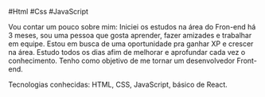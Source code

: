 #Html #Css #JavaScript 

Vou contar um pouco sobre mim: Iniciei os estudos na área do Fron-end há 3 meses, sou uma pessoa que gosta aprender, fazer amizades e trabalhar em equipe. Estou em busca de uma oportunidade pra ganhar XP e crescer na área. Estudo todos os dias afim de melhorar e aprofundar cada vez o conhecimento. Tenho como objetivo de me tornar um desenvolvedor Front-end.

Tecnologias conhecidas: HTML, CSS, JavaScript, básico de React.

